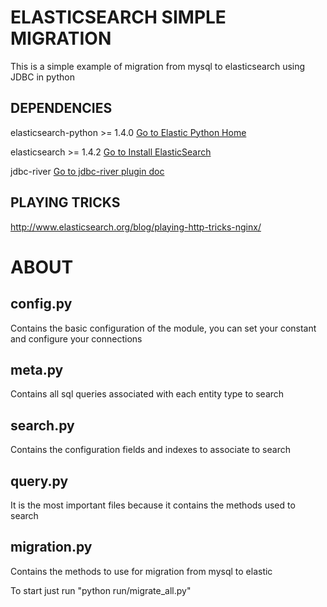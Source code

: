 ELASTICSEARCH SIMPLE MIGRATION
===============================
This is a simple example of migration from mysql to elasticsearch using JDBC in python

DEPENDENCIES
------------

elasticsearch-python >= 1.4.0
[Go to Elastic Python Home](http://www.elasticsearch.org/guide/en/elasticsearch/client/python-api/current/)


elasticsearch >= 1.4.2
[Go to Install ElasticSearch](http://www.elasticsearch.org/guide/en/elasticsearch/guide/current/_installing_elasticsearch.html)


jdbc-river
[Go to jdbc-river plugin doc](https://github.com/jprante/elasticsearch-river-jdbc)


PLAYING TRICKS
--------------
http://www.elasticsearch.org/blog/playing-http-tricks-nginx/

ABOUT
======

config.py
---------
Contains the basic configuration of the module, you can set your constant and configure your connections

meta.py
--------
Contains all sql queries associated with each entity type to search

search.py
--------
Contains the configuration fields and indexes to associate to search

query.py
--------
It is the most important files because it contains the methods used to search

migration.py
-----------
Contains the methods to use for migration from mysql to elastic


To start just run "python run/migrate_all.py"
